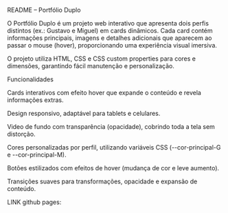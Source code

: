README – Portfólio Duplo

O Portfólio Duplo é um projeto web interativo que apresenta dois perfis distintos (ex.: Gustavo e Miguel) em cards dinâmicos. Cada card contém informações principais, imagens e detalhes adicionais que aparecem ao passar o mouse (hover), proporcionando uma experiência visual imersiva.

O projeto utiliza HTML, CSS e CSS custom properties para cores e dimensões, garantindo fácil manutenção e personalização.

Funcionalidades

Cards interativos com efeito hover que expande o conteúdo e revela informações extras.

Design responsivo, adaptável para tablets e celulares.

Video de fundo com transparência (opacidade), cobrindo toda a tela sem distorção.

Cores personalizadas por perfil, utilizando variáveis CSS (--cor-principal-G e --cor-principal-M).

Botões estilizados com efeitos de hover (mudança de cor e leve aumento).

Transições suaves para transformações, opacidade e expansão de conteúdo.


LINK github pages:
